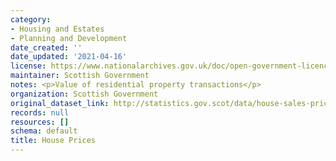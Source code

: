 ```yaml
---
category:
- Housing and Estates
- Planning and Development
date_created: ''
date_updated: '2021-04-16'
license: https://www.nationalarchives.gov.uk/doc/open-government-licence/version/3/
maintainer: Scottish Government
notes: <p>Value of residential property transactions</p>
organization: Scottish Government
original_dataset_link: http://statistics.gov.scot/data/house-sales-prices
records: null
resources: []
schema: default
title: House Prices
---
```

